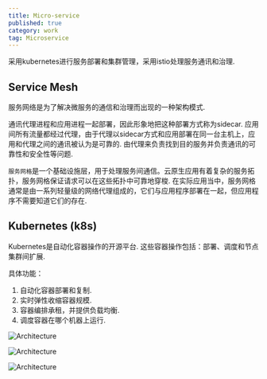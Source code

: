```yaml
---
title: Micro-service 
published: true
category: work
tag: Microservice
---
```


采用kubernetes进行服务部署和集群管理，采用istio处理服务通讯和治理.

## Service Mesh

服务网络是为了解决微服务的通信和治理而出现的一种架构模式.

通讯代理进程和应用进程一起部署，因此形象地把这种部署方式称为sidecar. 应用间所有流量都经过代理，由于代理以sidecar方式和应用部署在同一台主机上，应用和代理之间的通讯被认为是可靠的. 由代理来负责找到目的服务并负责通讯的可靠性和安全性等问题.

`服务网格`是一个基础设施层，用于处理服务间通信。云原生应用有着复杂的服务拓扑，服务网格保证请求可以在这些拓扑中可靠地穿梭. 在实际应用当中，服务网格通常是由一系列轻量级的网络代理组成的，它们与应用程序部署在一起，但应用程序不需要知道它们的存在.

## Kubernetes (k8s) 
Kubernetes是自动化容器操作的开源平台. 这些容器操作包括：部署、调度和节点集群间扩展.

具体功能：
1. 自动化容器部署和复制.
2. 实时弹性收缩容器规模.
3. 容器编排承租，并提供负载均衡.
4. 调度容器在哪个机器上运行.

![Architecture](http://plusnet.cn/assets/include/k8s_architecture.png)

![Architecture](http://plusnet.cn/assets/include/k8s_node.png)

![Architecture](http://plusnet.cn/assets/include/k8s_node2.png)